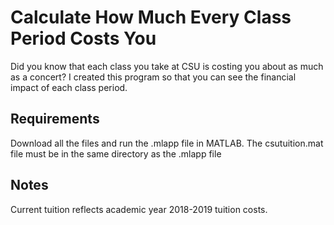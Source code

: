 # Calculate How Much Every Class Period Costs You

Did you know that each class you take at CSU is costing you about as much as a concert? I created this program so that you can see the financial impact of each class period.

## Requirements

Download all the files and run the .mlapp file in MATLAB. The csutuition.mat file must be in the same directory as the .mlapp file

## Notes

Current tuition reflects academic year 2018-2019 tuition costs.
